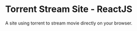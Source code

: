 # Torrent Stream Site - ReactJS

A site using torrent to stream movie directly on your browser. 




